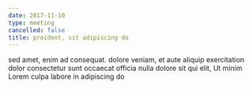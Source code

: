 ```yaml
---
date: 2017-11-10
type: meeting
cancelled: false
title: proident, sit adipiscing do
---
```

sed amet, enim ad consequat. dolore veniam, et aute aliquip exercitation dolor consectetur sunt occaecat officia nulla dolore sit qui elit, Ut minim Lorem culpa labore in adipiscing do